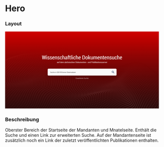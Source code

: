 # Hero

### Layout
![Hero](hero.png)

### Beschreibung
Oberster Bereich der Startseite der Mandanten und Mnatelseite. Enthält die Suche und einen Link zur erweiterten Suche.
Auf der Mandantenseite ist zusätzlich noch ein Link der zuletzt veröffentlichten Publikationen enthalten.
